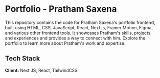 
# Portfolio - Pratham Saxena

This repository contains the code for Pratham Saxena's portfolio frontend, built using HTML, CSS, JavaScript, React, Next.js, Framer Motion, Figma, and various other frontend tools. It showcases Pratham's skills, projects, and experiences and provides a way to connect with him. Explore the portfolio to learn more about Pratham's work and expertise.



## Tech Stack

**Client:** Next JS, React, TailwindCSS


